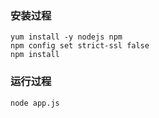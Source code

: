 
### 安装过程

```
yum install -y nodejs npm
npm config set strict-ssl false
npm install
```


### 运行过程

```
node app.js
```
